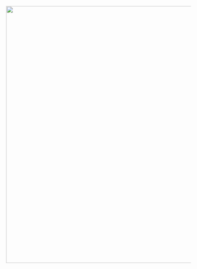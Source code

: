 <img src="https://64.media.tumblr.com/3f5af5309324f22a56afe6ea495ed64b/8c0fd99b7cf527a9-93/s1280x1920/c62510e2beb7c3331e1eb4186b9adaaae9c83417.pnj" width="700" height="700" />  
